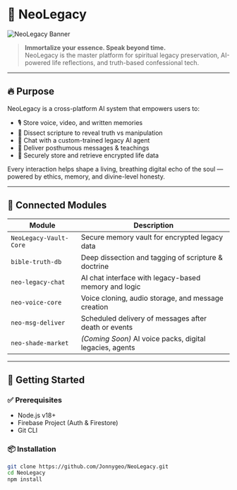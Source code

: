 # 🧬 NeoLegacy

![NeoLegacy Banner](https://neo-shade.com/wp-content/uploads/2025/07/NeoLegacyBanner.jpg)

> **Immortalize your essence. Speak beyond time.**  
> NeoLegacy is the master platform for spiritual legacy preservation, AI-powered life reflections, and truth-based confessional tech.

---

## 🔥 Purpose

NeoLegacy is a cross-platform AI system that empowers users to:

- 🎙️ Store voice, video, and written memories
- 📖 Dissect scripture to reveal truth vs manipulation
- 🧠 Chat with a custom-trained legacy AI agent
- 💌 Deliver posthumous messages & teachings
- 🔐 Securely store and retrieve encrypted life data

Every interaction helps shape a living, breathing digital echo of the soul — powered by ethics, memory, and divine-level honesty.

---

## 🧩 Connected Modules

| Module             | Description                                                  |
|--------------------|--------------------------------------------------------------|
| `NeoLegacy-Vault-Core` | Secure memory vault for encrypted legacy data            |
| `bible-truth-db`       | Deep dissection and tagging of scripture & doctrine      |
| `neo-legacy-chat`      | AI chat interface with legacy-based memory and logic     |
| `neo-voice-core`       | Voice cloning, audio storage, and message creation       |
| `neo-msg-deliver`      | Scheduled delivery of messages after death or events     |
| `neo-shade-market`     | *(Coming Soon)* AI voice packs, digital legacies, agents |

---

## 🚀 Getting Started

### ✅ Prerequisites

- Node.js v18+
- Firebase Project (Auth & Firestore)
- Git CLI

### 📦 Installation

```bash
git clone https://github.com/Jonnygeo/NeoLegacy.git
cd NeoLegacy
npm install
